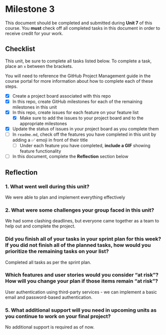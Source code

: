 # Milestone 3

This document should be completed and submitted during **Unit 7** of this course. You **must** check off all completed tasks in this document in order to receive credit for your work.

## Checklist

This unit, be sure to complete all tasks listed below. To complete a task, place an `x` between the brackets.

You will need to reference the GitHub Project Management guide in the course portal for more information about how to complete each of these steps.

- [x] Create a project board associated with this repo
- [x] In this repo, create GitHub milestones for each of the remaining milestones in this unit
- [x] In this repo, create issues for each feature on your feature list
  - [x] Make sure to add the issues to your project board and to the appropriate milestones
- [x] Update the status of issues in your project board as you complete them
- [ ] In `readme.md`, check off the features you have completed in this unit by adding a ✅ emoji in front of their title
  - [ ] Under each feature you have completed, **include a GIF** showing feature functionality
- [ ] In this document, complete the **Reflection** section below

## Reflection

### 1. What went well during this unit?

We were able to plan and implement everything effectively

### 2. What were some challenges your group faced in this unit?

We had some clashing deadlines, but everyone came together as a team to help out and complete the project.

### Did you finish all of your tasks in your sprint plan for this week? If you did not finish all of the planned tasks, how would you prioritize the remaining tasks on your list?

Completed all tasks as per the sprint plan.

### Which features and user stories would you consider “at risk”? How will you change your plan if those items remain “at risk”?

User authentication using third-party services - we can implement a basic email and password-based authentication.

### 5. What additional support will you need in upcoming units as you continue to work on your final project?

No additional support is required as of now.
